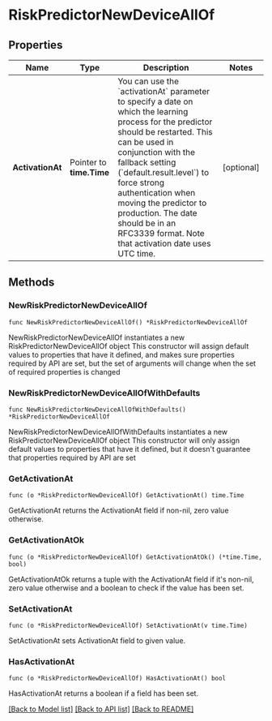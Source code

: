 # RiskPredictorNewDeviceAllOf

## Properties

Name | Type | Description | Notes
------------ | ------------- | ------------- | -------------
**ActivationAt** | Pointer to **time.Time** | You can use the &#x60;activationAt&#x60; parameter to specify a date on which the learning process for the predictor should be restarted. This can be used in conjunction with the fallback setting (&#x60;default.result.level&#x60;) to force strong authentication when moving the predictor to production. The date should be in an RFC3339 format. Note that activation date uses UTC time. | [optional] 

## Methods

### NewRiskPredictorNewDeviceAllOf

`func NewRiskPredictorNewDeviceAllOf() *RiskPredictorNewDeviceAllOf`

NewRiskPredictorNewDeviceAllOf instantiates a new RiskPredictorNewDeviceAllOf object
This constructor will assign default values to properties that have it defined,
and makes sure properties required by API are set, but the set of arguments
will change when the set of required properties is changed

### NewRiskPredictorNewDeviceAllOfWithDefaults

`func NewRiskPredictorNewDeviceAllOfWithDefaults() *RiskPredictorNewDeviceAllOf`

NewRiskPredictorNewDeviceAllOfWithDefaults instantiates a new RiskPredictorNewDeviceAllOf object
This constructor will only assign default values to properties that have it defined,
but it doesn't guarantee that properties required by API are set

### GetActivationAt

`func (o *RiskPredictorNewDeviceAllOf) GetActivationAt() time.Time`

GetActivationAt returns the ActivationAt field if non-nil, zero value otherwise.

### GetActivationAtOk

`func (o *RiskPredictorNewDeviceAllOf) GetActivationAtOk() (*time.Time, bool)`

GetActivationAtOk returns a tuple with the ActivationAt field if it's non-nil, zero value otherwise
and a boolean to check if the value has been set.

### SetActivationAt

`func (o *RiskPredictorNewDeviceAllOf) SetActivationAt(v time.Time)`

SetActivationAt sets ActivationAt field to given value.

### HasActivationAt

`func (o *RiskPredictorNewDeviceAllOf) HasActivationAt() bool`

HasActivationAt returns a boolean if a field has been set.


[[Back to Model list]](../README.md#documentation-for-models) [[Back to API list]](../README.md#documentation-for-api-endpoints) [[Back to README]](../README.md)


